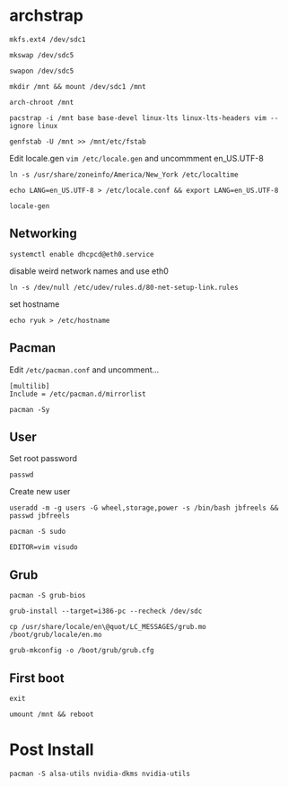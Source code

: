 # archstrap
`mkfs.ext4 /dev/sdc1`

`mkswap /dev/sdc5`

`swapon /dev/sdc5`

`mkdir /mnt && mount /dev/sdc1 /mnt`

`arch-chroot /mnt`

`pacstrap -i /mnt base base-devel linux-lts linux-lts-headers vim --ignore linux`

`genfstab -U /mnt >> /mnt/etc/fstab`

Edit locale.gen `vim /etc/locale.gen` and uncommment en_US.UTF-8

`ln -s /usr/share/zoneinfo/America/New_York /etc/localtime`

`echo LANG=en_US.UTF-8 > /etc/locale.conf && export LANG=en_US.UTF-8`

`locale-gen`

## Networking
`systemctl enable dhcpcd@eth0.service`

disable weird network names and use eth0

`ln -s /dev/null /etc/udev/rules.d/80-net-setup-link.rules`

set hostname

`echo ryuk > /etc/hostname`

## Pacman
Edit `/etc/pacman.conf` and uncomment...

```
[multilib]
Include = /etc/pacman.d/mirrorlist
```
`pacman -Sy`

## User
Set root password

`passwd`

Create new user

`useradd -m -g users -G wheel,storage,power -s /bin/bash jbfreels && passwd jbfreels`

`pacman -S sudo`

`EDITOR=vim visudo`

## Grub
`pacman -S grub-bios`

`grub-install --target=i386-pc --recheck /dev/sdc`

`cp /usr/share/locale/en\@quot/LC_MESSAGES/grub.mo /boot/grub/locale/en.mo`

`grub-mkconfig -o /boot/grub/grub.cfg`

## First boot
`exit`

`umount /mnt && reboot`

# Post Install
`pacman -S alsa-utils nvidia-dkms nvidia-utils`


